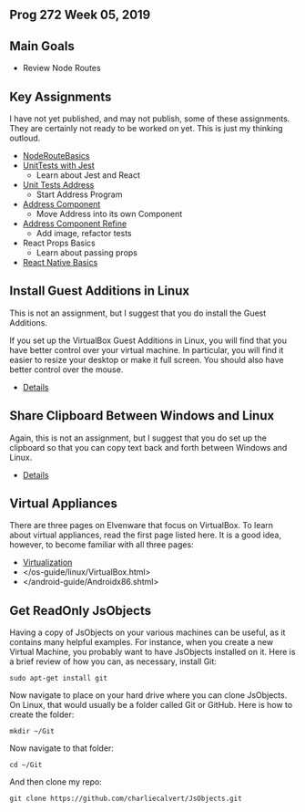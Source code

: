 ## Prog 272 Week 05, 2019

Main Goals
----------

-   Review Node Routes

## Key Assignments

I have not yet published, and may not publish, some of these assignments. They are certainly not ready to be worked on yet. This is just my thinking outloud.

- [NodeRouteBasics][nrb]
- [UnitTests with Jest][utwg]
    - Learn about Jest and React
- [Unit Tests Address][uta]
    - Start Address Program
- [Address Component][ac]
    - Move Address into its own Component
- [Address Component Refine][acr]
    - Add image, refactor tests
- React Props Basics
    - Learn about passing props
- [React Native Basics][rnb]

[nrb]: /teach/assignments/NodeRouteBasics.html
[utwg]: /teach/assignments/react/JestCreateReactApp.html
[uta]: /teach/assignments/react/UnitTestsAddress.html
[ac]: /teach/assignments/react/AddressComponent.html
[acr]: /teach/assignments/react/AddressComponentRefine.html
[rnb]: /teach/assignments/react/ReactNativeBasics.html

## Install Guest Additions in Linux

This is not an assignment, but I suggest that you do install the
Guest Additions.

If you set up the VirtualBox Guest Additions in Linux, you will find
that you have better control over your virtual machine. In
particular, you will find it easier to resize your desktop or make
it full screen. You should also have better control over the mouse.

- [Details](/os-guide/linux/VirtualBox.html#guest)

Share Clipboard Between Windows and Linux
-----------------------------------------

Again, this is not an assignment, but I suggest that you do set up
the clipboard so that you can copy text back and forth between
Windows and Linux.

- [Details](/os-guide/linux/VirtualBox.html#shareClipboard)

## Virtual Appliances

There are three pages on Elvenware that focus on VirtualBox. To
learn about virtual appliances, read the first page listed here. It
is a good idea, however, to become familiar with all three pages:

- [Virtualization](/cloud-guide/virtualization.html)
-   </os-guide/linux/VirtualBox.html>
-   </android-guide/Androidx86.shtml>


Get ReadOnly JsObjects
----------------------

Having a copy of JsObjects on your various machines can be useful, as it contains many helpful examples. For instance, when you create a new Virtual Machine, you probably want to have JsObjects installed on it. Here is a brief review of how you can, as necessary, install Git:

    sudo apt-get install git

Now navigate to place on your hard drive where you can clone JsObjects. On Linux, that would usually be a folder called Git or GitHub. Here is how to create the folder:

    mkdir ~/Git

Now navigate to that folder:

    cd ~/Git

And then clone my repo:

	git clone https://github.com/charliecalvert/JsObjects.git
